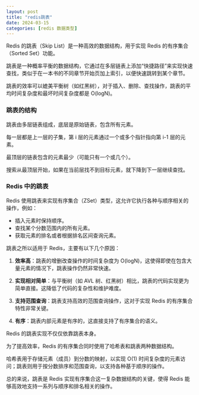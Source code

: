 ```yaml
---
layout: post
title: "redis跳表"
date: 2024-03-15
categories: [redis 数据类型]
---
```

Redis 的跳表（Skip List）是一种高效的数据结构，用于实现 Redis 的有序集合（Sorted Set）功能。

跳表是一种概率平衡的数据结构，它通过在多层链表上添加“快捷路径”来实现快速查找，类似于在一本书的不同章节开始页加上索引，以便快速跳转到某个章节。

跳表的效率可以媲美平衡树（如红黑树），对于插入、删除、查找操作，跳表的平均时间复杂度和最坏时间复杂度都是 O(logN)。

### 跳表的结构

跳表由多层链表组成，底层是原始链表，包含所有元素。

每一层都是上一层的子集，第 i 层的元素通过一个或多个指针指向第 i-1 层的元素。

最顶层的链表包含的元素最少（可能只有一个或几个）。

搜索从最顶层开始，如果在当前层找不到目标元素，就下降到下一层继续查找。

### Redis 中的跳表

Redis 使用跳表来实现有序集合（ZSet）类型，这允许它执行各种与顺序相关的操作，例如：

- 插入元素时保持顺序。
- 查找某个分数范围内的所有元素。
- 获取元素的排名或者根据排名区间查询元素。

跳表之所以适用于 Redis，主要有以下几个原因：

1. **效率高**：跳表的增删改查操作的时间复杂度为 O(logN)，这使得即使在包含大量元素的情况下，跳表操作仍然非常快速。

2. **实现相对简单**：与平衡树（如 AVL 树、红黑树）相比，跳表的代码实现更为简单直接。这降低了代码的复杂性和维护难度。

3. **支持范围查询**：跳表支持高效的范围查询操作，这对于实现 Redis 的有序集合特性非常关键。

4. **有序**：跳表内部元素是有序的，这直接支持了有序集合的语义。

Redis 的跳表实现不仅仅依靠跳表本身。

为了提高效率，Redis 的有序集合同时使用了哈希表和跳表两种数据结构。

哈希表用于存储元素（成员）到分数的映射，以实现 O(1) 时间复杂度的元素访问；跳表则用于按分数排序和范围查询，以支持各种基于顺序的操作。

总的来说，跳表是 Redis 实现有序集合这一复杂数据结构的关键，使得 Redis 能够高效地支持一系列与顺序和排名相关的操作。



